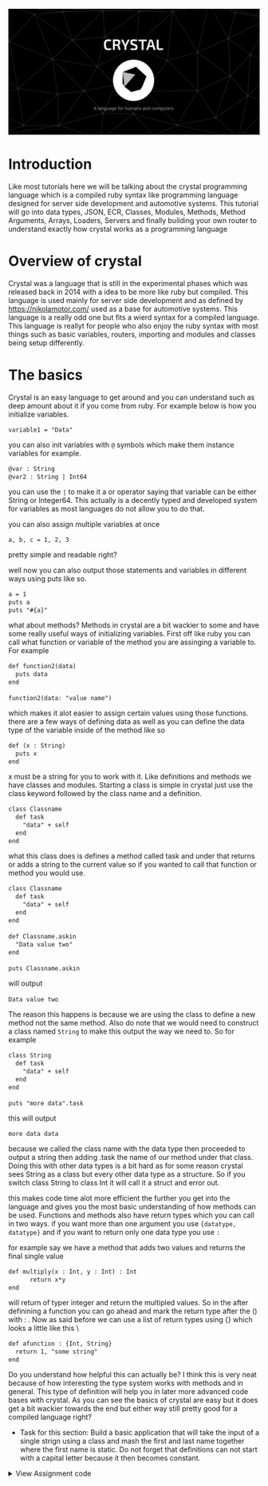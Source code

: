 <p align="center">
  <img src="EyUSelzWEAUrOpn.jpg" width="600" title="Used">
</p>

# Introduction 

Like most tutorials here we will be talking about the crystal programming language which is a compiled ruby syntax like programming language designed for server side development and automotive systems. This tutorial will go into data types, JSON, ECR, Classes, Modules, Methods, Method Arguments, Arrays, Loaders, Servers and finally building your own router to understand exactly how crystal works as a programming language 

# Overview of crystal

Crystal was a language that is still in the experimental phases which was released back in 2014 with a idea to be more like ruby but compiled. This language is used mainly for server side development and as defined by https://nikolamotor.com/ used as a base for automotive systems. This language is a really odd one but fits a wierd syntax for a compiled language. This language is reallyt for people who also enjoy the ruby syntax with most things such as basic variables, routers, importing and modules and classes being setup differently.

# The basics 

Crystal is an easy language to get around and you can understand such as deep amount about it if you come from ruby. For example below is how you initialize variables.

```crystal
variable1 = "Data" 
```

you can also init variables with `@` symbols which make them instance variables for example.

```crystal
@var : String 
@var2 : String | Int64
```

you can use the `|` to make it a or operator saying that variable can be either String or Integer64. This actually is a decently typed and developed system for variables as most languages do not allow you to do that.

you can also assign multiple variables at once

```crystal
a, b, c = 1, 2, 3
```

pretty simple and readable right?

well now you can also output those statements and variables in different ways using puts like so.

```crystal
a = 1
puts a
puts "#{a}"
```

what about methods? Methods in crystal are a bit wackier to some and have some really useful ways of initializing variables. First off like ruby you can call what function or variable of the method you are assinging a variable to. For example 

```crystal
def function2(data)
  puts data
end

function2(data: "value name")
```

which makes it alot easier to assign certain values using those functions. there are a few ways of defining data as well as you can define the data type of the variable inside of the method like so

```crystal
def (x : String) 
  puts x
end
```

x must be a string for you to work with it. Like definitions and methods we have classes and modules. Starting a class is simple in crystal just use the class keyword followed by the class name and a definition.

```crystal
class Classname 
  def task
    "data" + self
  end
end
```

what this class does is defines a method called task and under that returns or adds a string to the current value so if you wanted to call that function or method you would use.

```crystal
class Classname 
  def task
    "data" + self
  end
end

def Classname.askin
  "Data value two"
end

puts Classname.askin
```

will output 

`Data value two`

The reason this happens is because we are using the class to define a new method not the same method. Also do note that we would need to construct a class named `String` to make this output the way we need to. So for example 

```crystal
class String
  def task
    "data" + self
  end
end

puts "more data".task 
```

this will output 

```
more data data
```

because we called the class name with the data type then proceeded to output a string then adding .task the name of our method under that class. Doing this with other data types is a bit hard as for some reason crystal sees String as a class but every other data type as a structure. So if you switch class String to class Int it will call it a struct and error out. 

this makes code time alot more efficient the further you get into the language and gives you the most basic understanding of how methods can be used. Functions and methods also have return types which you can call in two ways. if you want more than one argument you use `{datatype, datatype}` and if you want to return only one data type you use `:`

for example say we have a method that adds two values and returns the final single value


```crystal
def multiply(x : Int, y : Int) : Int
      return x*y
end
```

will return of typer integer and return the multipled values. So in the after definining a function you can go ahead and mark the return type after the () with : . Now as said before we can use a list of return types using {} which looks a little like this \

```crystal
def afunction : {Int, String}
  return 1, "some string"
end
```

Do you understand how helpful this can actually be? I think this is very neat because of how interesting the type system works with methods and in general. This type of definition will help you in later more advanced code bases with crystal. As you can see the basics of crystal are easy but it does get a bit wackier towards the end but either way still pretty good for a compiled language right?

* Task for this section: Build a basic application that will take the input of a single strign using a class and mash the first and last name together where the first name is static. Do not forget that definitions can not start with a capital letter because it then becomes constant.

<details>
<summary>View Assignment code</summary>
  
  ```crystal
  class String
    def lastname
      "bobert " + self
    end
  end

  puts "Data".lastname
  ```
</details>


